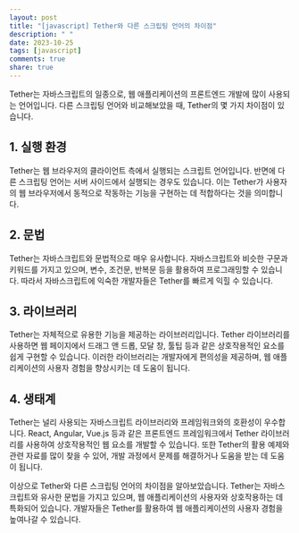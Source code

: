 ```yaml
---
layout: post
title: "[javascript] Tether와 다른 스크립팅 언어의 차이점"
description: " "
date: 2023-10-25
tags: [javascript]
comments: true
share: true
---
```


Tether는 자바스크립트의 일종으로, 웹 애플리케이션의 프론트엔드 개발에 많이 사용되는 언어입니다. 다른 스크립팅 언어와 비교해보았을 때, Tether의 몇 가지 차이점이 있습니다.

## 1. 실행 환경
Tether는 웹 브라우저의 클라이언트 측에서 실행되는 스크립트 언어입니다. 반면에 다른 스크립팅 언어는 서버 사이드에서 실행되는 경우도 있습니다. 이는 Tether가 사용자의 웹 브라우저에서 동적으로 작동하는 기능을 구현하는 데 적합하다는 것을 의미합니다.

## 2. 문법
Tether는 자바스크립트와 문법적으로 매우 유사합니다. 자바스크립트와 비슷한 구문과 키워드를 가지고 있으며, 변수, 조건문, 반복문 등을 활용하여 프로그래밍할 수 있습니다. 따라서 자바스크립트에 익숙한 개발자들은 Tether를 빠르게 익힐 수 있습니다.

## 3. 라이브러리
Tether는 자체적으로 유용한 기능을 제공하는 라이브러리입니다. Tether 라이브러리를 사용하면 웹 페이지에서 드래그 앤 드롭, 모달 창, 툴팁 등과 같은 상호작용적인 요소를 쉽게 구현할 수 있습니다. 이러한 라이브러리는 개발자에게 편의성을 제공하며, 웹 애플리케이션의 사용자 경험을 향상시키는 데 도움이 됩니다.

## 4. 생태계
Tether는 널리 사용되는 자바스크립트 라이브러리와 프레임워크와의 호환성이 우수합니다. React, Angular, Vue.js 등과 같은 프론트엔드 프레임워크에서 Tether 라이브러리를 사용하여 상호작용적인 웹 요소를 개발할 수 있습니다. 또한 Tether의 활용 예제와 관련 자료를 많이 찾을 수 있어, 개발 과정에서 문제를 해결하거나 도움을 받는 데 도움이 됩니다.

이상으로 Tether와 다른 스크립팅 언어의 차이점을 알아보았습니다. Tether는 자바스크립트와 유사한 문법을 가지고 있으며, 웹 애플리케이션의 사용자와 상호작용하는 데 특화되어 있습니다. 개발자들은 Tether를 활용하여 웹 애플리케이션의 사용자 경험을 높여나갈 수 있습니다.

[참고 자료]: https://tether.io/
[참고 자료]: https://developer.mozilla.org/ko/docs/Web/JavaScript